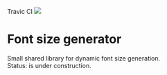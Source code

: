 Travic CI  <img src='https://travis-ci.org/OrdinaryMind/Font-Size-Generator.svg?branch=invention'>

# Font size generator
Small shared library for dynamic font size generation.
<br>
Status: is under construction.



